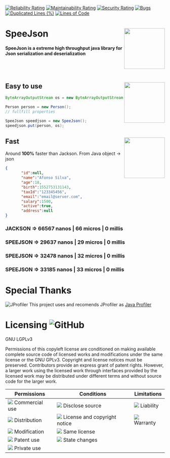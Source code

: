 [![Reliability Rating](https://sonarcloud.io/api/project_badges/measure?project=heitorfm_speejson&metric=reliability_rating)](https://sonarcloud.io/dashboard?id=heitorfm_speejson) [![Maintainability Rating](https://sonarcloud.io/api/project_badges/measure?project=heitorfm_speejson&metric=sqale_rating)](https://sonarcloud.io/dashboard?id=heitorfm_speejson) [![Security Rating](https://sonarcloud.io/api/project_badges/measure?project=heitorfm_speejson&metric=security_rating)](https://sonarcloud.io/dashboard?id=heitorfm_speejson) [![Bugs](https://sonarcloud.io/api/project_badges/measure?project=heitorfm_speejson&metric=bugs)](https://sonarcloud.io/dashboard?id=heitorfm_speejson) [![Duplicated Lines (%)](https://sonarcloud.io/api/project_badges/measure?project=heitorfm_speejson&metric=duplicated_lines_density)](https://sonarcloud.io/dashboard?id=heitorfm_speejson) [![Lines of Code](https://sonarcloud.io/api/project_badges/measure?project=heitorfm_speejson&metric=ncloc)](https://sonarcloud.io/dashboard?id=heitorfm_speejson) 

# SpeeJson <img src="https://heitorfm.github.io/speejson/img/clock.png" align="right" style="height: 128px"/>

#### **SpeeJson is a extreme high throughput java library for Json serialization and deserialization**

<br /><br />

## Easy to use <img src="https://heitorfm.github.io/speejson/img/coder.png" align="right" style="height: 128px"/>



```java
ByteArrayOutputStream os = new ByteArrayOutputStream();

Person person = new Person();
// fullfill properties

SpeeJson speedjson = new SpeeJson();
speedjson.put(person, os);
```


## Fast <img src="https://heitorfm.github.io/speejson/img/timer.png" align="right" style="height: 128px"/>


Around **100%** faster than Jackson. From Java object -> json

```json
{  
       "id":null,
       "name":"Afonso Silva",
       "age":18,
       "birth":1552753131143,
       "taxId":"123345456",
       "email":"email@server.com",
       "salary":1500,
       "active":true,
       "address":null
}
```

### JACKSON => 66567 nanos | 66 micros | 0 millis

### SPEEJSON => 29637 nanos  |  29 micros  |  0 millis
### SPEEJSON => 32478 nanos  |  32 micros  |  0 millis
### SPEEJSON => 33185 nanos  |  33 micros  |  0 millis

# Special Thanks
![JProfiler](https://www.ej-technologies.com/images/product_banners/jprofiler_small.png) This project uses and recomends JProfiler as [Java Profiler](https://www.ej-technologies.com/products/jprofiler/overview.html)


# Licensing ![GitHub](https://img.shields.io/github/license/heitorfm/speejson.svg?color=%238FBD08&style=plastic)

GNU LGPLv3

Permissions of this copyleft license are conditioned on making available complete source code of licensed works and modifications under the same license or the GNU GPLv3. Copyright and license notices must be preserved. Contributors provide an express grant of patent rights. However, a larger work using the licensed work through interfaces provided by the licensed work may be distributed under different terms and without source code for the larger work.


| Permissions     | Conditions                   | Limitations |
|-----------------|------------------------------|-------------|
|<img src="https://heitorfm.github.io/speejson/img/green.png" /> Commercial use  |<img src="https://heitorfm.github.io/speejson/img/blue.png" /> Disclose source              |<img src="https://heitorfm.github.io/speejson/img/red.png" /> Liability   |
|<img src="https://heitorfm.github.io/speejson/img/green.png" /> Distribution    |<img src="https://heitorfm.github.io/speejson/img/blue.png" /> License and copyright notice |<img src="https://heitorfm.github.io/speejson/img/red.png" /> Warranty    |
|<img src="https://heitorfm.github.io/speejson/img/green.png" /> Modification    |<img src="https://heitorfm.github.io/speejson/img/blue.png" /> Same license                 |             |  
|<img src="https://heitorfm.github.io/speejson/img/green.png" /> Patent use      |<img src="https://heitorfm.github.io/speejson/img/blue.png" /> State changes                |             |
|<img src="https://heitorfm.github.io/speejson/img/green.png" /> Private use     |                              |             |

  
